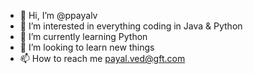 - 👋 Hi, I’m @ppayalv
- 👀 I’m interested in everything coding in Java & Python
- 🌱 I’m currently learning Python
- 💞️ I’m looking to learn new things
- 📫 How to reach me payal.ved@gft.com

<!---
ppayalv/ppayalv is a ✨ special ✨ repository because its `README.md` (this file) appears on your GitHub profile.
You can click the Preview link to take a look at your changes.
--->
